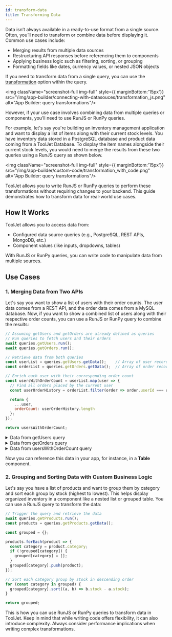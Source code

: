 ```yaml
---
id: transform-data
title: Transforming Data
---
```


Data isn’t always available in a ready-to-use format from a single source. Often, you’ll need to transform or combine data before displaying it. Common use cases include:

- Merging results from multiple data sources
- Restructuring API responses before referencing them to components
- Applying business logic such as filtering, sorting, or grouping
- Formatting fields like dates, currency values, or nested JSON objects

If you need to transform data from a single query, you can use the [transformation](/docs/app-builder/connecting-with-data-sources/transforming-data) option within the query.

<img className="screenshot-full img-full" style={{ marginBottom:'15px'}} src="/img/app-builder/connecting-with-datasouces/transformation_js.png" alt="App Builder: query transformations"/>

However, if your use case involves combining data from multiple queries or components, you’ll need to use RunJS or RunPy queries. 

For example, let's say you're building an inventory management application and want to display a list of items along with their current stock levels. You have inventory data stored in a PostgreSQL database and product data coming from a ToolJet Database. To display the item names alongside their current stock levels, you would need to merge the results from these two queries using a RunJS query as shown below.

<img className="screenshot-full img-full" style={{ marginBottom:'15px'}} src="/img/app-builder/custom-code/transformation_with_code.png" alt="App Builder: query transformations"/>

ToolJet allows you to write RunJS or RunPy queries to perform these transformations without requiring changes to your backend. This guide demonstrates how to transform data for real-world use cases.

## How It Works

ToolJet allows you to access data from:
- Configured data source queries (e.g., PostgreSQL, REST APIs, MongoDB, etc.)
- Component values (like inputs, dropdowns, tables)

With RunJS or RunPy queries, you can write code to manipulate data from multiple sources. 

## Use Cases 

### 1. Merging Data from Two APIs

Let's say you want to show a list of users with their order counts. The user data comes from a REST API, and the order data comes from a MySQL database. Now, if you want to show a combined list of users along with their respective order counts, you can use a RunJS or RunPy query to combine the results:

```js
// Assuming getUsers and getOrders are already defined as queries
// Run queries to fetch users and their orders
await queries.getUsers.run();
await queries.getOrders.run();

// Retrieve data from both queries
const userList = queries.getUsers.getData();    // Array of user records
const orderList = queries.getOrders.getData();  // Array of order records

// Enrich each user with their corresponding order count
const usersWithOrderCount = userList.map(user => {
  // Find all orders placed by the current user
  const userOrderHistory = orderList.filter(order => order.userId === user.id);

  return {
    ...user,
    orderCount: userOrderHistory.length
  };
});

return usersWithOrderCount;
```
<details id="tj-dropdown">

<summary>Data from getUsers query</summary>

```js
[
  { id: 1, name: "Alice", email: "alice@example.com" },
  { id: 2, name: "Bob", email: "bob@example.com" },
  { id: 3, name: "Charlie", email: "charlie@example.com" },
  { id: 4, name: "David", email: "david@example.com" },
  { id: 5, name: "Eva", email: "eva@example.com" },
  { id: 6, name: "Frank", email: "frank@example.com" }
]
```

</details>

<details id="tj-dropdown">

<summary>Data from getOrders query</summary>

```js
[
  { id: 101, userId: 1, total: 120.00 },
  { id: 102, userId: 1, total: 45.50 },
  { id: 103, userId: 2, total: 89.99 },
  { id: 104, userId: 1, total: 60.00 },
  { id: 105, userId: 3, total: 150.00 },
  { id: 106, userId: 3, total: 200.00 },
  { id: 107, userId: 4, total: 75.00 },
  { id: 108, userId: 5, total: 50.00 },
  { id: 109, userId: 4, total: 90.00 }
]
```

</details>

<details id="tj-dropdown">

<summary>Data from usersWithOrderCount query</summary>

```js
[
  { id: 1, name: "Alice", email: "alice@example.com", orderCount: 3 },
  { id: 2, name: "Bob", email: "bob@example.com", orderCount: 1 },
  { id: 3, name: "Charlie", email: "charlie@example.com", orderCount: 2 },
  { id: 4, name: "David", email: "david@example.com", orderCount: 2 },
  { id: 5, name: "Eva", email: "eva@example.com", orderCount: 1 },
  { id: 6, name: "Frank", email: "frank@example.com", orderCount: 0 }
]
```

</details>

Now you can reference this data in your app, for instance, in a **Table** component.

### 2. Grouping and Sorting Data with Custom Business Logic

Let's say you have a list of products and want to group them by category and sort each group by stock (highest to lowest). This helps display organized inventory in a component like a nested list or grouped table. You can use a RunJS query to transform the data:

```js
// Trigger the query and retrieve the data 
await queries.getProducts.run();
const products = queries.getProducts.getData();

const grouped = {};

products.forEach(product => {
  const category = product.category;
  if (!grouped[category]) {
    grouped[category] = [];
  }
  grouped[category].push(product);
});

// Sort each category group by stock in descending order
for (const category in grouped) {
  grouped[category].sort((a, b) => b.stock - a.stock);
}

return grouped;
```

This is how you can use RunJS or RunPy queries to transform data in ToolJet. Keep in mind that while writing code offers flexibility, it can also introduce complexity. Always consider performance implications when writing complex transformations.